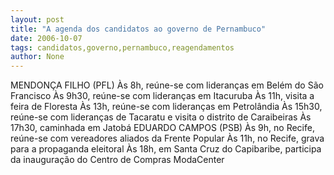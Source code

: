 ```yaml
---
layout: post
title: "A agenda dos candidatos ao governo de Pernambuco"
date: 2006-10-07
tags: candidatos,governo,pernambuco,reagendamentos
author: None
---
```


MENDONÇA FILHO (PFL)
Às 8h, reúne-se com lideranças em Belém do São Francisco
Às 9h30, reúne-se com lideranças em Itacuruba
Às 11h, visita a feira de Floresta
Às 13h, reúne-se com lideranças em Petrolândia
Às 15h30, reúne-se com lideranças de Tacaratu e visita o distrito de Caraibeiras
Às 17h30, caminhada em Jatobá 
EDUARDO CAMPOS (PSB)
Às 9h, no Recife, reúne-se com vereadores aliados da Frente Popular 
Às 11h, no Recife, grava para a propaganda eleitoral 
Às 18h, em Santa Cruz do Capibaribe, participa da inauguração do Centro de Compras ModaCenter  